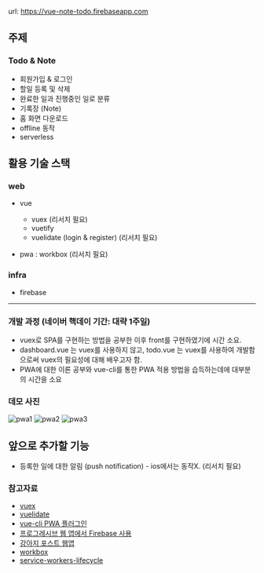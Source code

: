 url: https://vue-note-todo.firebaseapp.com

## 주제
### Todo & Note
- 회원가입 & 로그인
- 할일 등록 및 삭제 
- 완료한 일과 진행중인 일로 분류
- 기록장 (Note)
- 홈 화면 다운로드 
- offline 동작
- serverless


## 활용 기술 스택
### web

- vue 
  * vuex (리서치 필요)
  * vuetify 
  * vuelidate (login & register) (리서치 필요)

- pwa : workbox (리서치 필요)


### infra
- firebase

---
### 개발 과정 (네이버 핵데이 기간: 대략 1주일)
- vuex로 SPA를 구현하는 방법을 공부한 이후 front를 구현하였기에 시간 소요.
- dashboard.vue 는 vuex를 사용하지 않고, todo.vue 는 vuex를 사용하여 개발함으로써 vuex의 필요성에 대해 배우고자 함. 
- PWA에 대한 이론 공부와 vue-cli를 통한 PWA 적용 방법을 습득하는데에 대부분의 시간을 소요

### 데모 사진
![pwa1](https://user-images.githubusercontent.com/38244852/82762719-8df41a00-9e3d-11ea-9db6-8d23623559d8.jpg)
![pwa2](https://user-images.githubusercontent.com/38244852/82762720-8e8cb080-9e3d-11ea-93e1-3db5939ff9dc.jpg)
![pwa3](https://user-images.githubusercontent.com/38244852/82762721-8f254700-9e3d-11ea-98bf-6344a6313785.jpg)


## 앞으로 추가할 기능
- 등록한 일에 대한 알림 (push notification) - ios에서는 동작X. (리서치 필요)

### 참고자료
- [vuex](https://vuex.vuejs.org/kr/guide/)
- [vuelidate](https://www.npmjs.com/package/vuelidate)
- [vue-cli PWA 플러그인](https://joshua1988.github.io/vue-camp/pwa/cli-pwa-plugin.html#%EB%B7%B0-cli%EC%9D%98-pwa-%ED%94%8C%EB%9F%AC%EA%B7%B8%EC%9D%B8)
- [프로그레시브 웹 앱에서 Firebase 사용](https://firebase.google.com/docs/projects/pwa?hl=ko)
- [강아지 포스트 웹앱 ](https://medium.com/@eder.ramirez87/modern-pwa-with-vue-cli-3-vuetify-firestore-workbox-part-1-974383be5540)
- [workbox](https://developers.google.com/web/tools/workbox)
- [service-workers-lifecycle](https://developers.google.com/web/fundamentals/primers/service-workers/lifecycle)
